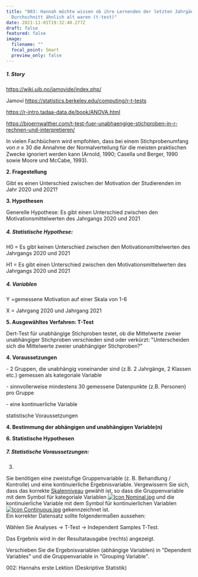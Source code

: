 ```yaml
---
title: "003: Hannah möchte wissen ob ihre Lernenden der letzten Jahrgänge im
  Durchschnitt ähnlich alt waren (t-test)"
date: 2021-11-01T19:32:40.277Z
draft: false
featured: false
image:
  filename: ""
  focal_point: Smart
  preview_only: false
---
```

##### 1. Story

https://wiki.uib.no/jamovide/index.php/

Jamovi https://statistics.berkeley.edu/computing/r-t-tests

https://r-intro.tadaa-data.de/book/ANOVA.html

https://bjoernwalther.com/t-test-fuer-unabhaengige-stichproben-in-r-rechnen-und-interpretieren/



In vielen Fachbüchern wird empfohlen, dass bei einem Stichprobenumfang von 𝑛 ≥ 30
die Annahme der Normalverteilung für die meisten praktischen Zwecke ignoriert werden
kann (Arnold, 1990; Casella und Berger, 1990 sowie Moore und McCabe, 1993).

**2. Fragestellung**

Gibt es einen Unterschied zwischen der Motivation der Studierenden im Jahr 2020 und 2021?

**3. Hypothesen**

Generelle Hypothese: Es gibt einen Unterschied zwischen den Motivationsmittelwerten des Jahrgangs 2020 und 2021

##### 4. Statistische Hypothese:

H0 = Es gibt keinen Unterschied zwischen den Motivationsmittelwerten des Jahrgangs 2020 und 2021

H1 = Es gibt einen Unterschied zwischen den Motivationsmittelwerten des Jahrgangs 2020 und 2021

##### 4. Variablen

Y =gemessene Motivation auf einer Skala von 1-6

X = Jahrgang 2020 und Jahrgang 2021

**5. Ausgewähltes Verfahren: T-Test** 

Dert-Test für unabhängige Stichproben testet, ob die Mittelwerte zweier unabhängiger Stichproben verschieden sind oder verkürzt: "Unterscheiden sich die Mittelwerte zweier unabhängiger Stichproben?"

**4. Voraussetzungen**

\- 2 Gruppen, die unabhängig voneinander sind (z.B. 2 Jahrgänge, 2 Klassen etc.) gemessen als kategoriale Variable

\- sinnvollerweise mindestens 30 gemessene Datenpunkte (z.B. Personen) pro Gruppe

\- eine kontinuerliche Variable

statistische Voraussetzungen





**4. Bestimmung der abhängigen und unabhängigen Variable(n)**





**6. Statistische Hypothesen**



##### 7. Statistische Voraussetzungen:



3. 



Sie benötigen eine zweistufige Gruppenvariable (z. B. Behandlung / Kontrolle) und eine kontinuierliche Ergebnisvariable. Vergewissern Sie sich, dass das korrekte [Skalenniveau](https://wiki.uib.no/jamovide/index.php/Skalenniveau_festlegen "Skalenniveau festlegen") gewählt ist, so dass die Gruppenvariable mit dem Symbol für kategoriale Variablen [![Icon Nominal.jpg](https://wiki.uib.no/jamovide/images/thumb/1/1d/Icon_Nominal.jpg/30px-Icon_Nominal.jpg)](https://wiki.uib.no/jamovide/index.php/Datei:Icon_Nominal.jpg) und die kontinuierliche Variable mit dem Symbol für kontinuierlichen Variablen [![Icon Continuous.jpg](https://wiki.uib.no/jamovide/images/thumb/d/d8/Icon_Continuous.jpg/30px-Icon_Continuous.jpg)](https://wiki.uib.no/jamovide/index.php/Datei:Icon_Continuous.jpg) gekennzeichnet ist.\
Ein korrekter Datensatz sollte folgendermaßen aussehen:



Wählen Sie Analyses → T-Test -> Independent Samples T-Test.



Das Ergebnis wird in der Resultatausgabe (rechts) angezeigt.







Verschieben Sie die Ergebnisvariablen (abhängige Variablen) in "Dependent Variables" und die Gruppenvariable in "Grouping Variable".



002: Hannahs erste Lektion (Deskriptive Statistik)